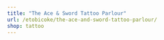 ```yaml
---
title: "The Ace & Sword Tattoo Parlour"
url: /etobicoke/the-ace-and-sword-tattoo-parlour/
shop: tattoo
---
```

